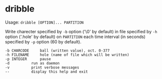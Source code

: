 # dribble

Usage: `dribble [OPTION]... PARTITION`

Write charecter specified by `-b` option ('\0' by default) in file
specified by `-h` option ('.hole' by default) on `PARTITION` each time
interval (in seconds) specified by `-p` option (60 by default).

	-b CHARCODE		ball (written value), oct. 0-377
	-h FILENAME		hole (name of file which will be written)
	-p INTEGER		pause
	-d 			run as daemon
	-v			print verbose messages
	--			display this help and exit

